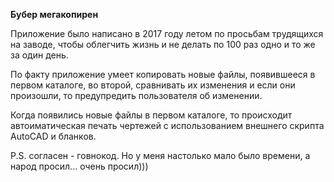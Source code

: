 **Бубер мегакопирен**

Приложение было написано в 2017 году летом по просьбам трудящихся на заводе, чтобы облегчить жизнь и не делать по 100 раз одно и то же за один день.

По факту приложение умеет копировать новые файлы, появившееся в первом каталоге, во второй, сравнивать их изменения и если они произошли, то предупредить пользователя об изменении.

Когда появились новые файлы в первом каталоге, то происходит автоиматическая печать чертежей с использованием внешнего скрипта AutoCAD и бланков.

P.S. согласен - говнокод. Но у меня настолько мало было времени, а народ просил... очень просил)))
